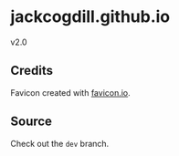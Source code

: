 # jackcogdill.github.io
v2.0

## Credits

Favicon created with [favicon.io](https://favicon.io/).

## Source

Check out the `dev` branch.
